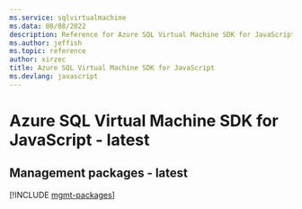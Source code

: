 ```yaml
---
ms.service: sqlvirtualmachine
ms.data: 08/08/2022
description: Reference for Azure SQL Virtual Machine SDK for JavaScript
ms.author: jeffish
ms.topic: reference
author: xirzec
title: Azure SQL Virtual Machine SDK for JavaScript
ms.devlang: javascript
---
```

# Azure SQL Virtual Machine SDK for JavaScript - latest

## Management packages - latest
[!INCLUDE [mgmt-packages](sql-virtual-machine-mgmt-index.md)]
